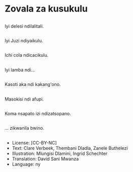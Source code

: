 # Zovala za kusukulu

##
Iyi delesi ndilalitali.

##
Iyi Juzi ndiyaikulu.

##
Ichi cola ndicacikulu.

##
Iyi lamba ndi...

##
Kasoti aka ndi kakang'ono.

##
Masokisi ndi afupi.

##
Koma nsapato izi ndizatsopano.

##
... zikwanila bwino.

##
* License: [CC-BY-NC]
* Text: Clare Verbeek, Thembani Dladla, Zanele Buthelezi
* Illustration: Mlungisi Dlamini, Ingrid Schechter
* Translation: David Sani Mwanza
* Language: ny
